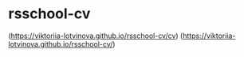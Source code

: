 # rsschool-cv

   (https://viktoriia-lotvinova.github.io/rsschool-cv/cv)
   (https://viktoriia-lotvinova.github.io/rsschool-cv/)
